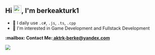 ## Hi <img src="https://media.giphy.com/media/hvRJCLFzcasrR4ia7z/giphy.gif" width="25" height="25">, I'm berkeakturk1

- 🚀 I daily use  ```.c#```, ```.js```, ```.ts```, ```.cpp```
- 🤔 I'm interested in Game Development and Fullstack Development

<p><b>:mailbox: Contact Me:<b><a href="mailto:aktrk-berke@yandex.com"> aktrk-berke@yandex.com<a><p>

 <img src="https://skillicons.dev/icons?i=unity,js,ts,cpp,c#,react,flutter"> <p>

